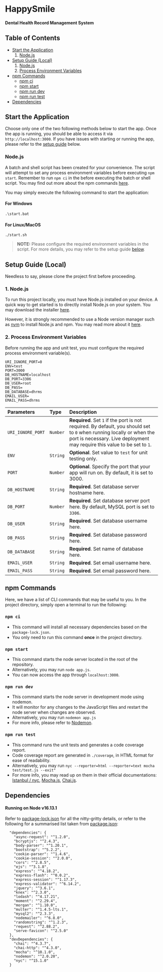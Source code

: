 # HappySmile

#### Dental Health Record Management System

## Table of Contents

-   [Start the Application](#start-the-application)
    1. [Node.js](#nodejs)
-   [Setup Guide (Local)](#setup-guide-local)
    1. [Node.js](#1-nodejs)
    2. [Process Environment Variables](#2-process-environment-variables)
-   [npm Commands](#npm-commands)
    -   [npm ci](#npm-ci)
    -   [npm start](#npm-start)
    -   [npm run dev](#npm-run-dev)
    -   [npm run test](#npm-run-test)
-   [Dependencies](#dependencies)

## Start the Application

Choose only one of the two following methods below to start the app. Once the app is running, you should be able to
access it via `http://localhost:3000`. If you have issues with starting or running the app, please refer to the
[setup guide](#setup-guide-local) below.

### Node.js

A batch and shell script has been created for your convenience. The script will attempt to set any process environment
variables before executing `npm start`. Remember to run `npm ci` in the before executing the batch or shell script. You
may find out more about the npm commands [here](#npm-commands).

You may simply execute the following command to start the application:

#### For Windows

```batch
.\start.bat
```

#### For Linux/MacOS

```shell
./start.sh
```

> **NOTE:** Please configure the required environment variables in the script. For more details, you may refer to the
> setup guide [below](#2-process-environment-variables).

## Setup Guide (Local)

Needless to say, please clone the project first before proceeding.

### 1. Node.js

To run this project locally, you must have Node.js installed on your device. A quick way to get started is to directly
install Node.js on your system. You may download the installer [here](https://nodejs.org/en/download/).

However, it is strongly recommended to use a Node version manager such
as [nvm](https://github.com/nvm-sh/nvm#installing-and-updating)
to install Node.js and npm. You may read more about
it [here](https://docs.npmjs.com/downloading-and-installing-node-js-and-npm).

### 2. Process Environment Variables

Before running the app and unit test, you must configure the required process environment variable(s).

```
URI_IGNORE_PORT=0
ENV=test
PORT=3000
DB_HOSTNAME=localhost
DB_PORT=3306
DB_USER=root
DB_PASS=
DB_DATABASE=dhrms
EMAIL_USER=
EMAIL_PASS=dhrms
```

| Parameters        | Type     | Description                                                                                                                                                                                       |
|:------------------|:---------|:--------------------------------------------------------------------------------------------------------------------------------------------------------------------------------------------------|
| `URI_IGNORE_PORT` | `Number` | **Required**. Set `1` if the port is not required. By default, you should set to `0` when running locally or when the port is necessary. Live deployment may require this value to be set to `1`. |
| `ENV`             | `String` | **Optional**. Set value to `test` for unit testing only.                                                                                                                                          |
| `PORT`            | `Number` | **Optional**. Specify the port that your app will run on. By default, it is set to 3000.                                                                                                          |
| `DB_HOSTNAME`     | `String` | **Required**. Set database server hostname here.                                                                                                                                                  |
| `DB_PORT`         | `Number` | **Required**. Set database server port here. By default, MySQL port is set to `3306`.                                                                                                             |
| `DB_USER`         | `String` | **Required**. Set database username here.                                                                                                                                                         |
| `DB_PASS`         | `String` | **Required**. Set database password here.                                                                                                                                                         |
| `DB_DATABASE`     | `String` | **Required**. Set name of database here.                                                                                                                                                          |
| `EMAIL_USER`      | `String` | **Required**. Set email username here.                                                                                                                                                            |
| `EMAIL_PASS`      | `String` | **Required**. Set email password here.                                                                                                                                                            |

## npm Commands

Here, we have a list of CLI commands that may be useful to you. In the project directory, simply open a terminal to run
the following:

### `npm ci`

-   This command will install all necessary dependencies based on the `package-lock.json`.
-   You only need to run this command <b>once</b> in the project directory.

### `npm start`

-   This command starts the node server located in the root of the repository.
-   Alternatively, you may run `node app.js`.
-   You can now access the app through `localhost:3000`.

### `npm run dev`

-   This command starts the node server in development mode using nodemon.
-   It will monitor for any changes to the JavaScript files and restart the node server when changes are observed.
-   Alternatively, you may run `nodemon app.js`
-   For more info, please refer to [Nodemon](https://github.com/remy/nodemon#nodemon).

### `npm run test`

-   This command runs the unit tests and generates a code coverage report.
-   Code coverage report are generated in `./coverage`, in HTML format for ease of readability.
-   Alternatively, you may run `nyc --reporter=html --reporter=text mocha test/test.js --exit"`
-   For more info, you may read up on them in their official documentations: [Istanbul / nyc](https://istanbul.js.org/), [Mocha.js](https://mochajs.org/), [Chai.js](https://www.chaijs.com/).

## Dependencies

#### Running on Node v16.13.1

Refer to [package-lock.json](./package-lock.json) for all the nitty-gritty details, or refer to the following for a
summarised list taken from [package.json](./package.json):

```json5
  "dependencies": {
    "async-request": "^1.2.0",
    "bcryptjs": "^2.4.3",
    "body-parser": "^1.20.1",
    "bootstrap": "^5.2.2",
    "cookie-parser": "^1.4.6",
    "cookie-session": "^2.0.0",
    "cors": "^2.8.5",
    "ejs": "^3.1.8",
    "express": "^4.18.2",
    "express-flash": "^0.0.2",
    "express-session": "^1.17.3",
    "express-validator": "^6.14.2",
    "jquery": "^3.6.1",
    "knex": "^2.3.0",
    "lodash": "^4.17.21",
    "moment": "^2.29.4",
    "morgan": "^1.10.0",
    "multer": "^1.4.5-lts.1",
    "mysql2": "^2.3.3",
    "nodemailer": "^6.8.0",
    "randomstring": "^1.2.3",
    "request": "^2.88.2",
    "serve-favicon": "^2.5.0"
  },
  "devDependencies": {
    "chai": "^4.3.7",
    "chai-http": "^4.3.0",
    "mocha": "^10.1.0",
    "nodemon": "^2.0.20",
    "nyc": "^15.1.0"
  }
```
